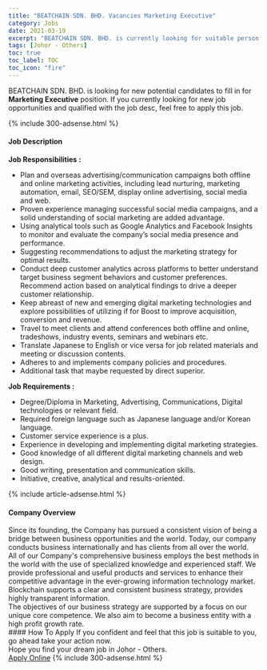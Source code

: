 ```yaml
---
title: "BEATCHAIN SDN. BHD. Vacancies Marketing Executive" 
category: Jobs 
date: 2021-03-19 
excerpt: "BEATCHAIN SDN. BHD. is currently looking for suitable person to fill in the Marketing Executive which based in Johor - Others" 
tags: [Johor - Others] 
toc: true 
toc_label: TOC 
toc_icon: "fire" 
--- 
```


<p>BEATCHAIN SDN. BHD. is looking for new potential candidates to fill in for <b>Marketing Executive</b> position. If you currently looking for new job opportunities and qualified with the job desc, feel free to apply this job.
</p>{% include 300-adsense.html %} 
<div><div><h4>Job Description</h4></div><div><div><span><div><p><strong>Job Responsibilities :</strong></p><ul><li>Plan and overseas advertising/communication campaigns both offline and online marketing activities, including lead nurturing, marketing automation, email, SEO/SEM, display online advertising, social media and web.</li><li>Proven experience managing successful social media campaigns, and a solid understanding of social marketing are added advantage.</li><li>Using analytical tools such as Google Analytics and Facebook Insights to monitor and evaluate the company&#8217;s social media presence and performance.</li><li>Suggesting recommendations to adjust the marketing strategy for optimal results.</li><li>Conduct deep customer analytics across platforms to better understand target business segment behaviors and customer preferences. Recommend action based on analytical findings to drive a deeper customer relationship.</li><li>Keep abreast of new and emerging digital marketing technologies and explore possibilities of utilizing if for Boost to improve acquisition, conversion and revenue.</li><li>Travel to meet clients and attend conferences both offline and online, tradeshows, industry events, seminars and webinars etc.</li><li>Translate Japanese to English or vice versa for job related materials and meeting or discussion contents.</li><li>Adheres to and implements company policies and procedures.</li><li>Additional task that maybe requested by direct superior.&#160;&#160;&#160;&#160;</li></ul><p><strong>Job Requirements :</strong></p><ul><li>Degree/Diploma in Marketing, Advertising, Communications, Digital technologies or relevant field.</li><li>Required foreign language such as Japanese language and/or Korean language.</li><li>Customer service experience is a plus.</li><li>Experience in developing and implementing digital marketing strategies.</li><li>Good knowledge of all different digital marketing channels and web design.</li><li>Good writing, presentation and communication skills.</li><li>Initiative, creative, analytical and results-oriented.&#160;</li></ul></div></span></div></div></div> 
{% include article-adsense.html %} 
<div><div><h4>Company Overview</h4></div><div><div><span><div><div>Since its founding, the Company has pursued a consistent vision of being a bridge between business opportunities and the world. Today, our company conducts business internationally and has clients from all over the world.</div>
<div>All of our Company's comprehensive business employs the best methods in the world with the use of specialized knowledge and experienced staff. We provide professional and useful products and services to enhance their competitive advantage in the ever-growing information technology market. Blockchain supports a clear and consistent business strategy, provides highly transparent information.</div>
<div>The objectives of our business strategy are supported by a focus on our unique core competence. We also aim to become a business entity with a high profit growth rate.</div></div></span></div></div></div> 
#### How To Apply 
If you confident and feel that this job is suitable to you, go ahead take your action now. <br/> 
Hope you find your dream job in Johor - Others. <br/> 
<a href="https://www.jobstreet.com.my/en/job/marketing-executive-4511724?jobId=jobstreet-my-job-4511724&" class="btn btn--info" target="_blank" rel="nofollow noopenner">Apply Online</a> 
{% include 300-adsense.html %} 
